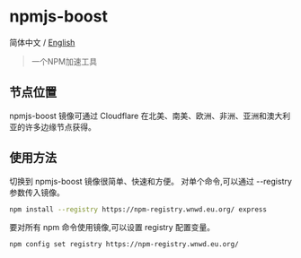 # npmjs-boost

简体中文 / [English](./README.en.md)

> 一个NPM加速工具

## 节点位置
npmjs-boost 镜像可通过 Cloudflare 在北美、南美、欧洲、非洲、亚洲和澳大利亚的许多边缘节点获得。

## 使用方法
切换到 npmjs-boost 镜像很简单、快速和方便。
对单个命令,可以通过 --registry 参数传入镜像。

```bash
npm install --registry https://npm-registry.wnwd.eu.org/ express
```

要对所有 npm 命令使用镜像,可以设置 registry 配置变量。

```bash
npm config set registry https://npm-registry.wnwd.eu.org/
```
